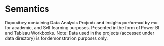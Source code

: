 # Semantics
Repository containing Data Analysis Projects and Insights performed by me for academic, and Self learning purposes. Presented in the form of Power BI and Tableau Workbooks.
Note: Data used in the projects (accessed under data directory) is for demonstration purposes only.

